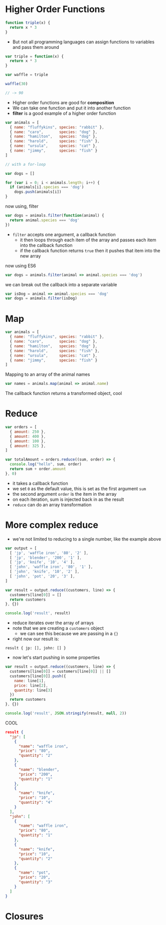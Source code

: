 # Higher Order Functions

```js
function triple(x) {
  return x * 3
}
```

* But not all programming languages can assign functions to variables and pass them around

```js
var triple = function(x) {
  return x * 3
}

var waffle = triple

waffle(30)

// -> 90
```

* Higher order functions are good for **composition**
* We can take one function and put it into another function
* **filter** is a good example of a higher order function

```js
var animals = [
  { name: "fluffykins", species: "rabbit" },
  { name: "caro",       species: "dog" },
  { name: "hamilton",   species: "dog" },
  { name: "harold",     species: "fish" },
  { name: "ursula",     species: "cat" },
  { name: "jimmy",      species: "fish" }
]

// with a for-loop

var dogs = []

for (var i = 0; i < animals.length; i++) {
  if (animals[i].species === 'dog')
    dogs.push(animals[i])
}
```

now using, filter

```js
var dogs = animals.filter(function(animal) {
  return animal.species === 'dog'
})
```

* `filter` accepts one argument, a callback function
  - it then loops through each item of the array and passes each item into the callback function
  - if the callback function returns `true` then it pushes that item into the new array

now using ES6

```js
var dogs = animals.filter(animal => animal.species === 'dog')
```

we can break out the callback into a separate variable

```js
var isDog = animal => animal.species === 'dog'
var dogs = animals.filter(isDog)
```

# Map

```js
var animals = [
  { name: "fluffykins", species: "rabbit" },
  { name: "caro",       species: "dog" },
  { name: "hamilton",   species: "dog" },
  { name: "harold",     species: "fish" },
  { name: "ursula",     species: "cat" },
  { name: "jimmy",      species: "fish" }
]
```

Mapping to an array of the animal names

```js
var names = animals.map(animal => animal.name)
```

The callback function returns a transformed object, cool

# Reduce

```js
var orders = [
  { amount: 250 },
  { amount: 400 },
  { amount: 100 },
  { amount: 325 },
]

var totalAmount = orders.reduce((sum, order) => {
  console.log("hello", sum, order)
  return sum + order.amount
}, 0)
```

* it takes a callback function
* we set `0` as the default value, this is set as the first argument `sum`
* the second argument `order` is the item in the array
* on each iteration, sum is injected back in as the result
* `reduce` can do an array transformation

# More complex reduce

* we're not limited to reducing to a single number, like the example above

```js
var output = [
  [ 'jp', 'waffle iron', '80', '2' ],
  [ 'jp', 'blender', '200', '1' ],
  [ 'jp', 'knife', '10', '4' ],
  [ 'john', 'waffle iron', '80', '1' ],
  [ 'john', 'knife', '10', '2' ],
  [ 'john', 'pot', '20', '3' ],
]

var result = output.reduce((customers, line) => {
  customers[line[0]] = []
  return customers
}, {})

console.log('result', result)
```

* reduce iterates over the array of arrays
* note that we are creating a `customers` object
  - we can see this because we are passing in a `{}`
* right now our result is:

```
result { jp: [], john: [] }
```

* now let's start pushing in some properties

```js
var result = output.reduce((customers, line) => {
  customers[line[0]] = customers[line[0]] || []
  customers[line[0]].push({
    name: line[1],
    price: line[2],
    quantity: line[3]
  })
  return customers
}, {})

console.log('result', JSON.stringify(result, null, 2))
```

COOL

```json
result {
  "jp": [
    {
      "name": "waffle iron",
      "price": "80",
      "quantity": "2"
    },
    {
      "name": "blender",
      "price": "200",
      "quantity": "1"
    },
    {
      "name": "knife",
      "price": "10",
      "quantity": "4"
    }
  ],
  "john": [
    {
      "name": "waffle iron",
      "price": "80",
      "quantity": "1"
    },
    {
      "name": "knife",
      "price": "10",
      "quantity": "2"
    },
    {
      "name": "pot",
      "price": "20",
      "quantity": "3"
    }
  ]
}
```


# Closures

